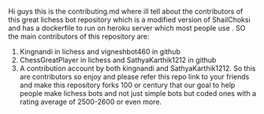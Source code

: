 Hi guys this is the contributing.md where ill tell about the contributors of this great lichess bot repository which is a modified version of ShailChoksi and has a dockerfile to run on heroku server which most people use . SO the main contributors of this repository are:
1. Kingnandi in lichess and vigneshbot460 in github
2. ChessGreatPlayer in lichess and SathyaKarthik1212 in github
3.  A  contribution account by both kingnandi and SathyaKarthik1212.
So this are contributors so enjoy and please refer this repo link to your friends and make this repository forks 100 or century that our goal to help people make lichess bots and not just simple bots but coded ones with a rating average of 2500-2600 or even more.
